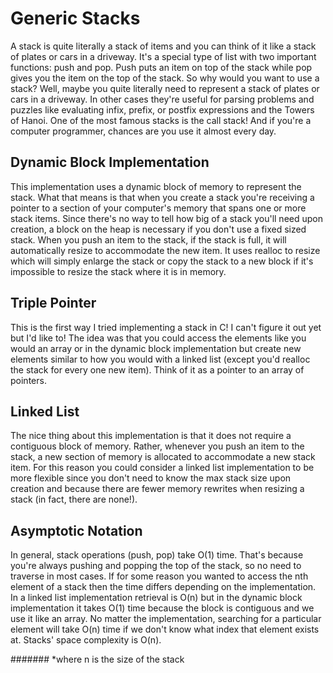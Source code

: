 # Generic Stacks
A stack is quite literally a stack of items and you can think of it like a stack of
plates or cars in a driveway. It's a special type of list with two important
functions: push and pop. Push puts an item on top of the stack while pop gives you
the item on the top of the stack.
So why would you want to use a stack? Well, maybe you quite literally need to
represent a stack of plates or cars in a driveway. In other cases
they're useful for parsing problems and puzzles like evaluating infix, prefix,
or postfix expressions and the Towers of Hanoi. One of the most famous stacks is
the call stack! And if you're a computer programmer, chances are you use it
almost every day.
## Dynamic Block Implementation
This implementation uses a dynamic block of memory to represent the stack.
What that means is that when you create a stack you're receiving a pointer to
a section of your computer's memory that spans one or more stack items. Since
there's no way to tell how big of a stack you'll need upon creation, a block
on the heap is necessary if you don't use a fixed sized stack. When you push
an item to the stack, if the stack is full, it will automatically resize to
accommodate the new item. It uses realloc to resize which will simply
enlarge the stack or copy the stack to a new block if it's impossible to
resize the stack where it is in memory.
## Triple Pointer
This is the first way I tried implementing a stack in C! I can't figure it
out yet but I'd like to! The idea was that you could access the elements
like you would an array or in the dynamic block implementation but create
new elements similar to how you would with a linked list (except you'd
realloc the stack for every one new item). Think of it as a pointer to an
array of pointers.
## Linked List
The nice thing about this implementation is that it does not require a
contiguous block of memory. Rather, whenever you push an item to the stack,
a new section of memory is allocated to accommodate a new stack item. For
this reason you could consider a linked list implementation to be more
flexible since you don't need to know the max stack size upon creation
and because there are fewer memory rewrites when resizing a stack
(in fact, there are none!).
## Asymptotic Notation
In general, stack operations (push, pop) take O(1) time.
That's because you're always pushing and popping the top of the stack, so
no need to traverse in most cases.
If for some reason you wanted to access the nth element of a stack then
the time differs depending on the implementation. In a linked list
implementation retrieval is O(n) but in the dynamic block implementation
it takes O(1) time because the block is contiguous and we use it like an
array.
No matter the implementation, searching for a particular element will take
O(n) time if we don't know what index that element exists at.
Stacks' space complexity is O(n).


####### *where n is the size of the stack
